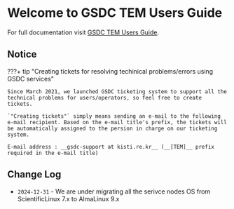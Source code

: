 # Welcome to GSDC TEM Users Guide

For full documentation visit [GSDC TEM Users Guide](https://tem-docs.readthedocs.io/en/al9).

## Notice

???+ tip "Creating tickets for resolving techinical problems/errors using GSDC services"

    Since March 2021, we launched GSDC ticketing system to support all the technical problems for users/operators, so feel free to create tickets. 
    
    `"Creating tickets"` simply means sending an e-mail to the following e-mail recipient. Based on the e-mail title's prefix, the tickets will be automatically assigned to the persion in charge on our ticketing system.
    
    E-mail address : __gsdc-support at kisti.re.kr__ (__[TEM]__ prefix required in the e-mail title)



## Change Log

* `2024-12-31` - We are under migrating all the serivce nodes OS from ScientificLinux 7.x to AlmaLinux 9.x
